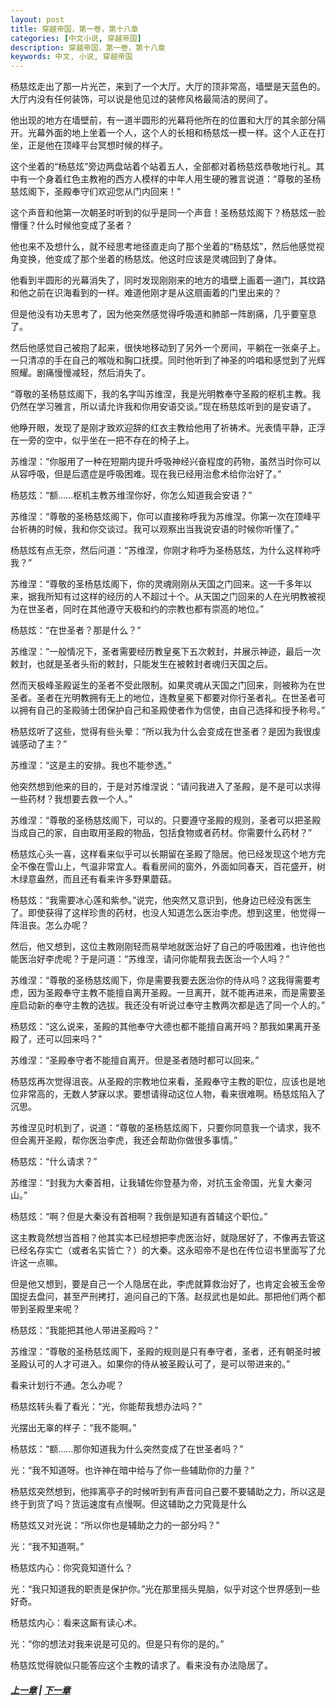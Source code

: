 ```yaml
---
layout: post
title: 穿越帝国，第一卷，第十八章
categories: [中文小说, 穿越帝国]
description: 穿越帝国，第一卷，第十八章
keywords: 中文, 小说, 穿越帝国
---
```


杨慈炫走出了那一片光芒，来到了一个大厅。大厅的顶非常高，墙壁是天蓝色的。大厅内没有任何装饰，可以说是他见过的装修风格最简洁的房间了。

他出现的地方在墙壁前，有一道半圆形的光幕将他所在的位置和大厅的其余部分隔开。光幕外面的地上坐着一个人，这个人的长相和杨慈炫一模一样。这个人正在打坐，正是他在顶峰平台冥想时候的样子。

这个坐着的“杨慈炫”旁边两盘站着个站着五人，全部都对着杨慈炫恭敬地行礼。其中有一个身着红色主教袍的西方人模样的中年人用生硬的雅言说道：“尊敬的圣杨慈炫阁下，圣殿奉守们欢迎您从门内回来！”

这个声音和他第一次朝圣时听到的似乎是同一个声音！圣杨慈炫阁下？杨慈炫一脸懵懂？什么时候他变成了圣者？

他也来不及想什么，就不经思考地径直走向了那个坐着的“杨慈炫”，然后他感觉视角变换，他变成了那个坐着的杨慈炫。他这时应该是灵魂回到了身体。

他看到半圆形的光幕消失了，同时发现刚刚来的地方的墙壁上画着一道门，其纹路和他之前在识海看到的一样。难道他刚才是从这扇画着的门里出来的？

但是他没有功夫思考了，因为他突然感觉得呼吸道和肺部一阵剧痛，几乎要窒息了。

然后他感觉自己被抱了起来，很快地移动到了另外一个房间，平躺在一张桌子上。一只清凉的手在自己的喉咙和胸口抚摸。同时他听到了神圣的吟唱和感觉到了光辉照耀。剧痛慢慢减轻，然后消失了。

“尊敬的圣杨慈炫阁下，我的名字叫苏维涅，我是光明教奉守圣殿的枢机主教。我仍然在学习雅言，所以请允许我和你用安语交谈。”现在杨慈炫听到的是安语了。

他睁开眼，发现了是刚才致欢迎辞的红衣主教给他用了祈祷术。光表情平静，正浮在一旁的空中，似乎坐在一把不存在的椅子上。

苏维涅：“你服用了一种在短期内提升呼吸神经兴奋程度的药物，虽然当时你可以从容呼吸，但是后遗症是呼吸困难。现在我已经用治愈术给你治好了。”

杨慈炫：“额……枢机主教苏维涅你好，你怎么知道我会安语？”

苏维涅：“尊敬的圣杨慈炫阁下，你可以直接称呼我为苏维涅。你第一次在顶峰平台祈祷的时候，我和你交谈过。我可以观察出当我说安语的时候你听懂了。”

杨慈炫有点无奈，然后问道：“苏维涅，你刚才称呼为圣杨慈炫，为什么这样称呼我？”

苏维涅：“尊敬的圣杨慈炫阁下，你的灵魂刚刚从天国之门回来。这一千多年以来，据我所知有过这样的经历的人不超过十个。从天国之门回来的人在光明教被视为在世圣者，同时在其他遵守天极和约的宗教也都有崇高的地位。”

杨慈炫：“在世圣者？那是什么？”

苏维涅：“一般情况下，圣者需要经历教皇冕下五次敕封，并展示神迹，最后一次敕封，也就是圣者头衔的敕封，只能发生在被敕封者魂归天国之后。

然而天极峰圣殿诞生的圣者不受此限制。如果灵魂从天国之门回来，则被称为在世圣者。圣者在光明教拥有无上的地位，连教皇冕下都要对你行圣者礼。在世圣者可以拥有自己的圣殿骑士团保护自己和圣殿使者作为信使，由自己选择和授予称号。”

杨慈炫听了这些，觉得有些头晕：“所以我为什么会变成在世圣者？是因为我很虔诚感动了主？”

苏维涅：“这是主的安排。我也不能参透。”

他突然想到他来的目的，于是对苏维涅说：“请问我进入了圣殿，是不是可以求得一些药材？我想要去救一个人。”

苏维涅：“尊敬的圣杨慈炫阁下，可以的。只要遵守圣殿的规则，圣者可以把圣殿当成自己的家，自由取用圣殿的物品，包括食物或者药材。你需要什么药材？”

杨慈炫心头一喜，这样看来似乎可以长期留在圣殿了隐居。他已经发现这个地方完全不像在雪山上，气温非常宜人。看看房间的窗外，外面如同春天，百花盛开，树木绿意盎然，而且还有看来许多野果蘑菇。

杨慈炫：“我需要冰心莲和紫参。”说完，他突然又意识到，他身边已经没有医生了。即使获得了这样珍贵的药材，也没人知道怎么医治李虎。想到这里，他觉得一阵沮丧。怎么办呢？

然后，他又想到，这位主教刚刚轻而易举地就医治好了自己的呼吸困难，也许他也能医治好李虎呢？于是问道：“苏维涅，请问你能帮我去医治一个人吗？”

苏维涅：“尊敬的圣杨慈炫阁下，你是需要我要去医治你的侍从吗？这我得需要考虑，因为圣殿奉守主教不能擅自离开圣殿。一旦离开，就不能再进来，而是需要圣座启动新的奉守主教的选拔。我还没有听说过奉守主教两次都是选了同一个人的。”

杨慈炫：“这么说来，圣殿的其他奉守大德也都不能擅自离开吗？那我如果离开圣殿了，还可以回来吗？”

苏维涅：“圣殿奉守者不能擅自离开。但是圣者随时都可以回来。”

杨慈炫再次觉得沮丧。从圣殿的宗教地位来看，圣殿奉守主教的职位，应该也是地位非常高的，无数人梦寐以求。要想请得动这位人物，看来很难啊。杨慈炫陷入了沉思。

苏维涅见时机到了，说道：“尊敬的圣杨慈炫阁下，只要你同意我一个请求，我不但会离开圣殿，帮你医治李虎，我还会帮助你做很多事情。”

杨慈炫：“什么请求？”

苏维涅：“封我为大秦首相，让我辅佐你登基为帝，对抗玉金帝国，光复大秦河山。”

杨慈炫：“啊？但是大秦没有首相啊？我倒是知道有首辅这个职位。”

这主教竟然想当首相？他其实本已经想把李虎医治好，就隐居好了，不像再去管这已经名存实亡（或者名实皆亡？）的大秦。这永昭帝不是也在传位诏书里面写了允许这一点嘛。

但是他又想到，要是自己一个人隐居在此，李虎就算救治好了，也肯定会被玉金帝国捉去盘问，甚至严刑拷打，追问自己的下落。赵叔武也是如此。那把他们两个都带到圣殿里来呢？

杨慈炫：“我能把其他人带进圣殿吗？”

苏维涅：“尊敬的圣杨慈炫阁下，圣殿的规则是只有奉守者，圣者，还有朝圣时被圣殿认可的人才可进入。如果你的侍从被圣殿认可了，是可以带进来的。”

看来计划行不通。怎么办呢？

杨慈炫转头看了看光：“光，你能帮我想办法吗？”

光摆出无辜的样子：“我不能啊。”

杨慈炫：“额……那你知道我为什么突然变成了在世圣者吗？”

光：“我不知道呀。也许神在暗中给与了你一些辅助你的力量？”

杨慈炫突然想到，他摔离亭子的时候听到有声音问自己要不要辅助之力，所以这是终于到货了吗？货运速度有点慢啊。但这辅助之力究竟是什么

杨慈炫又对光说：“所以你也是辅助之力的一部分吗？”

光：“我不知道啊。”

杨慈炫内心：你究竟知道什么？

光：“我只知道我的职责是保护你。”光在那里摇头晃脑，似乎对这个世界感到一些好奇。

杨慈炫内心：看来这厮有读心术。

光：“你的想法对我来说是可见的。但是只有你的是的。”

杨慈炫觉得貌似只能答应这个主教的请求了。看来没有办法隐居了。

##### [上一章](/../../2020/03/16/TimeTravellerEmpire-1-17/) | [下一章](/2020/03/19/TimeTravellerEmpire-1-19/)